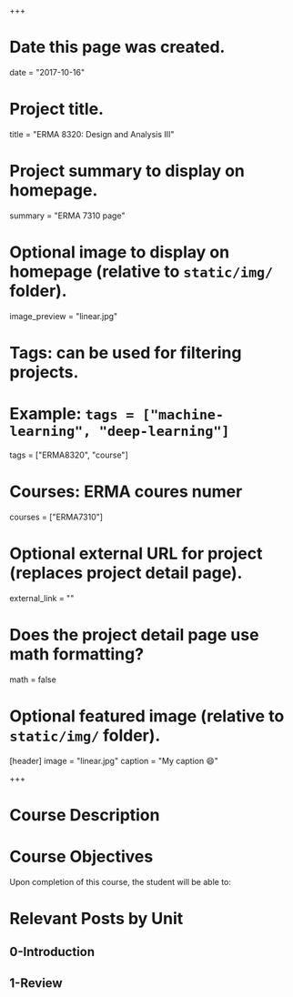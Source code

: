 +++
# Date this page was created.
date = "2017-10-16"

# Project title.
title = "ERMA 8320: Design and Analysis III"

# Project summary to display on homepage.
summary = "ERMA 7310 page"

# Optional image to display on homepage (relative to `static/img/` folder).
image_preview = "linear.jpg"

# Tags: can be used for filtering projects.
# Example: `tags = ["machine-learning", "deep-learning"]`
tags = ["ERMA8320", "course"]

# Courses: ERMA coures numer
courses = ["ERMA7310"]

# Optional external URL for project (replaces project detail page).
external_link = ""

# Does the project detail page use math formatting?
math = false

# Optional featured image (relative to `static/img/` folder).
[header]
image = "linear.jpg"
caption = "My caption :smile:"

+++

# Course Description



# Course Objectives

Upon completion of this course, the student will be able to:



# Relevant Posts by Unit

## 0-Introduction

## 1-Review 